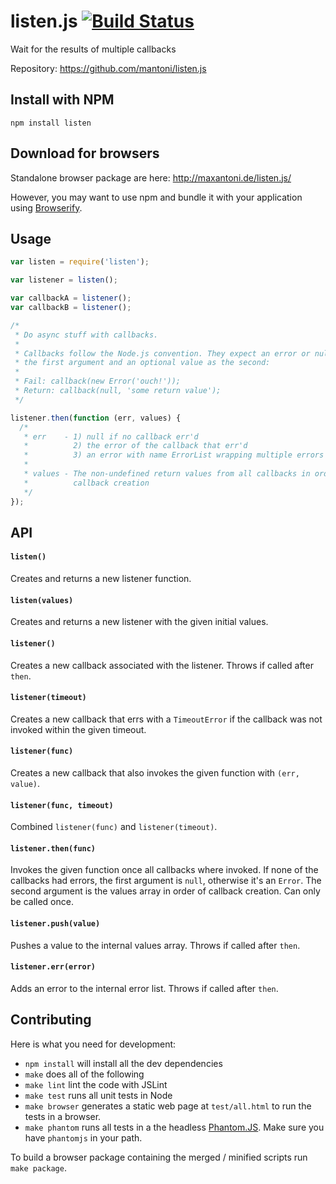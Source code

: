 # listen.js [![Build Status](https://secure.travis-ci.org/mantoni/listen.js.png?branch=master)](http://travis-ci.org/mantoni/listen.js)

Wait for the results of multiple callbacks

Repository: https://github.com/mantoni/listen.js


## Install with NPM

```
npm install listen
```

## Download for browsers

Standalone browser package are here: http://maxantoni.de/listen.js/

However, you may want to use npm and bundle it with your application using
[Browserify](http://browserify.org).


## Usage

```js
var listen = require('listen');

var listener = listen();

var callbackA = listener();
var callbackB = listener();

/*
 * Do async stuff with callbacks.
 *
 * Callbacks follow the Node.js convention. They expect an error or null as
 * the first argument and an optional value as the second:
 *
 * Fail: callback(new Error('ouch!'));
 * Return: callback(null, 'some return value');
 */

listener.then(function (err, values) {
  /*
   * err    - 1) null if no callback err'd
   *          2) the error of the callback that err'd
   *          3) an error with name ErrorList wrapping multiple errors
   *
   * values - The non-undefined return values from all callbacks in order of
   *          callback creation
   */
});
```

## API

#### `listen()`
Creates and returns a new listener function.

#### `listen(values)`
Creates and returns a new listener with the given initial values.

#### `listener()`
Creates a new callback associated with the listener. Throws if called after `then`.

#### `listener(timeout)`
Creates a new callback that errs with a `TimeoutError` if the callback was not invoked within the given timeout.

#### `listener(func)`
Creates a new callback that also invokes the given function with `(err, value)`.

#### `listener(func, timeout)`
Combined `listener(func)` and `listener(timeout)`.

#### `listener.then(func)`
Invokes the given function once all callbacks where invoked. If none of the callbacks had errors, the first argument is `null`, otherwise it's an `Error`. The second argument is the values array in order of callback creation. Can only be called once.

#### `listener.push(value)`
Pushes a value to the internal values array. Throws if called after `then`.

#### `listener.err(error)`
Adds an error to the internal error list. Throws if called after `then`.


## Contributing

Here is what you need for development:

 - `npm install` will install all the dev dependencies
 - `make` does all of the following
 - `make lint` lint the code with JSLint
 - `make test` runs all unit tests in Node
 - `make browser` generates a static web page at `test/all.html` to run the tests in a browser.
 - `make phantom` runs all tests in a the headless [Phantom.JS](http://phantomjs.org). Make sure you have `phantomjs` in your path.

To build a browser package containing the merged / minified scripts run `make package`.
